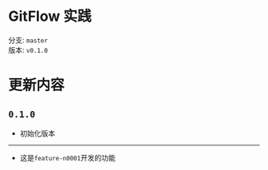 # GitFlow 实践
分支: `master`  
版本: `v0.1.0`

# 更新内容
## `0.1.0`
- 初始化版本

------------
- 这是`feature-n0001`开发的功能
